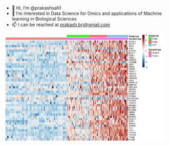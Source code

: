 - 👋 Hi, I’m @prakashsah1
- 👀 I’m interested in Data Science for Omics and applications of Machine learning in Biological Sciences
- 📫 I can be reached at prakash.brj@gmail.com

![Alt text](https://github.com/prakashsah1/OmicsData-Analysis/blob/main/PDC000198_LIHC_Proteomics/Figure%20S7%20C%20(drug_targets).png)

<!---
prakashsah1/prakashsah1 is a ✨ special ✨ repository because its `README.md` (this file) appears on your GitHub profile.
You can click the Preview link to take a look at your changes.
--->
